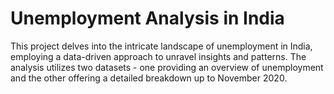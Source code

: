 # Unemployment Analysis in India
This project delves into the intricate landscape of unemployment in India, employing a data-driven approach to unravel insights and patterns. The analysis utilizes two datasets - one providing an overview of unemployment and the other offering a detailed breakdown up to November 2020.

